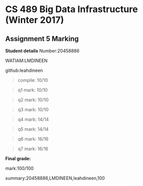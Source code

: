 # CS 489 Big Data Infrastructure (Winter 2017)
## Assignment 5 Marking
**Student details**
Number:20458886

WATIAM:LMDINEEN

github:leahdineen

>compile: 10/10

>q1 mark: 10/10

>q2 mark: 10/10

>q3 mark: 10/10

>q4 mark: 14/14

>q5 mark: 14/14

>q6 mark: 16/16

>q7 mark: 16/16



**Final grade:**

mark:100/100

summary:20458886,LMDINEEN,leahdineen,100

